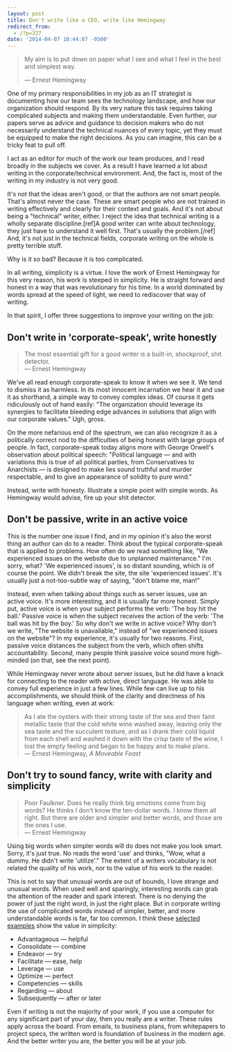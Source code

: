 ```yaml
---
layout: post
title: Don't write like a CEO, write like Hemingway
redirect_from:
  - /?p=327
date: '2014-04-07 10:44:07 -0500'
---
```

<blockquote>My aim is to put down on paper what I see and what I feel in the best and simplest way.</p>
<p>― Ernest Hemingway</p></blockquote>
<p>One of my primary responsibilities in my job as an IT strategist is documenting how our team sees the technology landscape, and how our organization should respond. By its very nature this task requires taking complicated subjects and making them understandable. Even further, our papers serve as advice and guidance to decision makers who do not necessarily understand the technical nuances of every topic, yet they must be equipped to make the right decisions. As you can imagine, this can be a tricky feat to pull off.</p>
<p>I act as an editor for much of the work our team produces, and I read broadly in the subjects we cover. As a result I have learned a lot about writing in the corporate/technical environment. And, the fact is, most of the writing in my industry is not very good.</p>
<p>It's not that the ideas aren't good, or that the authors are not smart people. That's almost never the case. These are smart people who are not trained in writing effectively and clearly for their context and goals. And it's not about being a "technical" writer, either. I reject the idea that technical writing is a wholly separate discipline.[ref]A good writer can write about technology, they just have to understand it well first. That's usually the problem.[/ref] And, it's not just in the technical fields, corporate writing on the whole is pretty terrible stuff.</p>
<p>Why is it so bad? Because it is too complicated.</p>
<p>In all writing, simplicity is a virtue. I love the work of Ernest Hemingway for this very reason, his work is steeped in simplicity. He is straight forward and honest in a way that was revolutionary for his time. In a world dominated by words spread at the speed of light, we need to rediscover that way of writing.</p>
<p>In that spirit, I offer three suggestions to improve your writing on the job:</p>
<h2>Don't write in 'corporate-speak', write honestly</h2>
<blockquote><p>The most essential gift for a good writer is a built-in, shockproof, shit detector.<br />
― Ernest Hemingway</p></blockquote>
<p>We've all read enough corporate-speak to know it when we see it. We tend to dismiss it as harmless. In its most innocent incarnation we hear it and use it as shorthand, a simple way to convey complex ideas. Of course it gets ridiculously out of hand easily: "The organization should leverage its synergies to facilitate bleeding edge advances in solutions that align with our corporate values." Ugh, gross.</p>
<p>On the more nefarious end of the spectrum, we can also recognize it as a politically correct nod to the difficulties of being honest with large groups of people. In fact, corporate-speak today aligns more with George Orwell's observation about political speech: "Political language — and with variations this is true of all political parties, from Conservatives to Anarchists — is designed to make lies sound truthful and murder respectable, and to give an appearance of solidity to pure wind."</p>
<p>Instead, write with honesty. Illustrate a simple point with simple words. As Hemingway would advise, fire up your shit detector.</p>
<h2>Don't be passive, write in an active voice</h2>
<p>This is the number one issue I find, and in my opinion it's also the worst thing an author can do to a reader. Think about the typical corporate-speak that is applied to problems. How often do we read something like, "We experienced issues on the website due to unplanned maintenance." I'm sorry, what? 'We experienced issues', is so distant sounding, which is of course the point. We didn't break the site, the site 'experienced issues'. It's usually just a not-too-subtle way of saying, "don't blame me, man!"</p>
<p>Instead, even when talking about things such as server issues, use an active voice. It's more interesting, and it is usually far more honest. Simply put, active voice is when your subject performs the verb: 'The boy hit the ball.' Passive voice is when the subject receives the action of the verb: 'The ball was hit by the boy.' So why don't we write in active voice? Why don't we write, "The website is unavailable," instead of "we experienced issues on the website"? In my experience, it's usually for two reasons. First, passive voice distances the subject from the verb, which often shifts accountability. Second, many people think passive voice sound more high-minded (on that, see the next point).</p>
<p>While Hemingway never wrote about server issues, but he did have a knack for connecting to the reader with active, direct language. He was able to convey full experience in just a few lines. While few can live up to his accomplishments, we should think of the clarity and directness of his language when writing, even at work:</p>
<blockquote><p>As I ate the oysters with their strong taste of the sea and their faint metallic taste that the cold white wine washed away, leaving only the sea taste and the succulent texture, and as I drank their cold liquid from each shell and washed it down with the crisp taste of the wine, I lost the empty feeling and began to be happy and to make plans.<br />
― Ernest Hemingway, <i>A Moveable Feast</i></p></blockquote>
<h2>Don't try to sound fancy, write with clarity and simplicity</h2>
<blockquote><p>Poor Faulkner. Does he really think big emotions come from big words? He thinks I don’t know the ten-dollar words. I know them all right. But there are older and simpler and better words, and those are the ones I use.<br />
― Ernest Hemingway</p></blockquote>
<p>Using big words when simpler words will do does not make you look smart. Sorry, it's just true. No reads the word 'use' and thinks, "Wow, what a dummy. He didn't write 'utilize'." The extent of a writers vocabulary is not related the quality of his work, nor to the value of his work to the reader.</p>
<p>This is not to say that unusual words are out of bounds, I love strange and unusual words. When used well and sparingly, interesting words can grab the attention of the reader and spark interest. There is no denying the power of just the right word, in just the right place. But in corporate writing the use of complicated words instead of simpler, better, and more understandable words is far, far too common. I think these <a href="http://www.prdaily.com/Main/Articles/24_complex_wordsand_their_simpler_alternatives_8750.aspx">selected examples</a> show the value in simplicity:</p>
<ul>
<li>Advantageous — helpful</li>
<li>Consolidate — combine</li>
<li>Endeavor — try</li>
<li>Facilitate — ease, help</li>
<li>Leverage — use</li>
<li>Optimize — perfect</li>
<li>Competencies — skills</li>
<li>Regarding — about</li>
<li>Subsequently — after or later</li>
</ul>
<p>Even if writing is not the majority of your work, if you use a computer for any significant part of your day, then you really are a writer. These rules apply across the board. From emails, to business plans, from whitepapers to project specs, the written word is foundation of business in the modern age. And the better writer you are, the better you will be at your job.</p>
